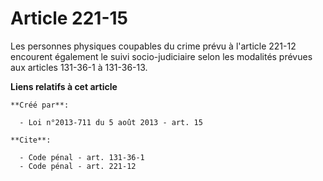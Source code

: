 # Article 221-15

Les personnes physiques coupables du crime prévu à l'article 221-12 encourent également le suivi socio-judiciaire selon les
modalités prévues aux articles 131-36-1 à 131-36-13.

**Liens relatifs à cet article**

	**Créé par**:

	  - Loi n°2013-711 du 5 août 2013 - art. 15

	**Cite**:

	  - Code pénal - art. 131-36-1
	  - Code pénal - art. 221-12
